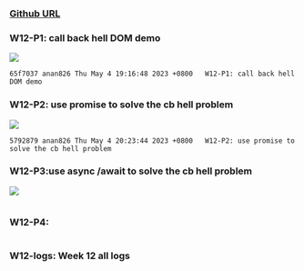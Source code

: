 ### [Github URL](https://github.com/anan826/1112-1N-js-demo-211410658.git)

### W12-P1: call back hell DOM demo

![](https://slyliryvslfzxeqslixp.supabase.co/storage/v1/object/public/demo-58/md_1N_img/w12-p1.png)

```
65f7037 anan826 Thu May 4 19:16:48 2023 +0800   W12-P1: call back hell DOM demo
```

### W12-P2: use promise to solve the cb hell problem

![](https://slyliryvslfzxeqslixp.supabase.co/storage/v1/object/public/demo-58/md_1N_img/w12-p2.png)

```
5792879 anan826 Thu May 4 20:23:44 2023 +0800   W12-P2: use promise to solve the cb hell problem
```

### W12-P3:use async /await to solve the cb hell problem

![](https://slyliryvslfzxeqslixp.supabase.co/storage/v1/object/public/demo-58/md_1N_img/w12-p3.png)

```

```

### W12-P4:

```

```

### W12-logs: Week 12 all logs

